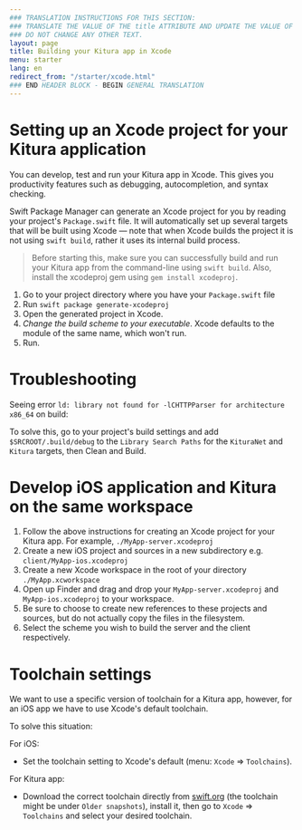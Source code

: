 ```yaml
---
### TRANSLATION INSTRUCTIONS FOR THIS SECTION:
### TRANSLATE THE VALUE OF THE title ATTRIBUTE AND UPDATE THE VALUE OF THE lang ATTRIBUTE. 
### DO NOT CHANGE ANY OTHER TEXT. 
layout: page
title: Building your Kitura app in Xcode
menu: starter
lang: en
redirect_from: "/starter/xcode.html"
### END HEADER BLOCK - BEGIN GENERAL TRANSLATION
---
```

# Setting up an Xcode project for your Kitura application 

You can develop, test and run your Kitura app in Xcode. This gives you productivity features such as debugging, autocompletion, and syntax checking.

Swift Package Manager can generate an Xcode project for you by reading your project's `Package.swift` file. It will automatically set up several targets that will be built using Xcode &mdash; note that when Xcode builds the project it is not using `swift build`, rather it uses its internal build process. 

> Before starting this, make sure you can successfully build and run your Kitura app from the command-line using `swift build`. Also, install the xcodeproj gem using `gem install xcodeproj`.

1. Go to your project directory where you have your `Package.swift` file 
2. Run `swift package generate-xcodeproj`
3. Open the generated project in Xcode.
4. *Change the build scheme to your executable*. Xcode defaults to the module of the same name, which won't run.
5. Run.

# Troubleshooting

Seeing error `ld: library not found for -lCHTTPParser for architecture x86_64` on build:

To solve this, go to your project's build settings and add `$SRCROOT/.build/debug` to the `Library Search Paths` for the `KituraNet` and `Kitura` targets, then Clean and Build.

# Develop iOS application and Kitura on the same workspace

1. Follow the above instructions for creating an Xcode project for your Kitura app. For example, `./MyApp-server.xcodeproj`
2. Create a new iOS project and sources in a new subdirectory e.g. `client/MyApp-ios.xcodeproj`
3. Create a new Xcode workspace in the root of your directory `./MyApp.xcworkspace` 
4. Open up Finder and drag and drop your `MyApp-server.xcodeproj` and `MyApp-ios.xcodeproj` to your workspace.
5. Be sure to choose to create new references to these projects and sources, but do not actually copy the files in the filesystem.
6. Select the scheme you wish to build the server and the client respectively.

# Toolchain settings
We want to use a specific version of toolchain for a Kitura app, however, for an iOS app we have to use Xcode's default toolchain.

To solve this situation:

For iOS:

- Set the toolchain setting to Xcode's default (menu: `Xcode` => `Toolchains`).

For Kitura app:

- Download the correct toolchain directly from [swift.org](https://swift.org/download/#snapshots) (the toolchain might be under `Older snapshots`), install it, then go to `Xcode` => `Toolchains` and select your desired toolchain.

